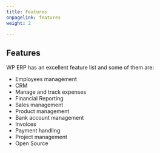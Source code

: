 ```yaml
---
title: Features
onpagelink: features
weight: 2

---
```


Features
--------

WP ERP has an excellent feature list and some of them are:

- Employees management
- CRM
- Manage and track expenses
- Financial Reporting
- Sales management
- Product management
- Bank account management
- Invoices
- Payment handling
- Project management
- Open Source
 